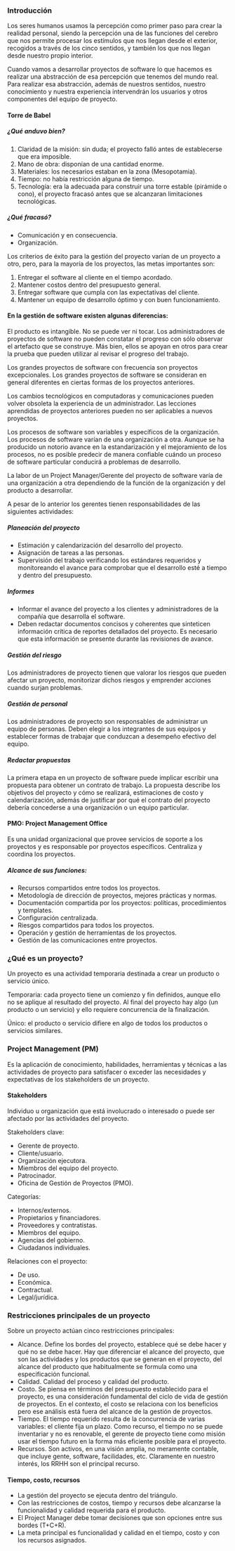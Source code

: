 ### Introducción

Los seres humanos usamos la percepción como primer paso para crear la realidad personal, siendo la percepción una de las funciones del cerebro que nos permite procesar los estímulos que nos llegan desde el exterior, recogidos a través de los cinco sentidos, y también los que nos llegan desde nuestro propio interior.

Cuando vamos a desarrollar proyectos de software lo que hacemos es realizar una abstracción de esa percepción que tenemos del mundo real. Para realizar esa abstracción, además de nuestros sentidos, nuestro conocimiento y nuestra experiencia intervendrán los usuarios y otros componentes del equipo de proyecto.

#### Torre de Babel
##### ¿Qué anduvo bien?
1. Claridad de la misión: sin duda; el proyecto falló antes de establecerse que era imposible.
2. Mano de obra: disponían de una cantidad enorme.
3. Materiales: los necesarios estaban en la zona (Mesopotamia).
4. Tiempo: no había restricción alguna de tiempo.
5. Tecnología: era la adecuada para construir una torre estable (pirámide o cono), el proyecto fracasó antes que se alcanzaran limitaciones tecnológicas.

##### ¿Qué fracasó?
- Comunicación y en consecuencia.
- Organización.

Los criterios de éxito para la gestión del proyecto varían de un proyecto a otro, pero, para la mayoría de los proyectos, las metas importantes son:

1. Entregar el software al cliente en el tiempo acordado.
2. Mantener costos dentro del presupuesto general.
3. Entregar software que cumpla con las expectativas del cliente.
4. Mantener un equipo de desarrollo óptimo y con buen funcionamiento.

#### En la gestión de software existen algunas diferencias:

El producto es intangible. No se puede ver ni tocar. Los administradores de proyectos de software no pueden constatar el progreso con sólo observar el artefacto que se construye. Más bien, ellos se apoyan en otros para crear la prueba que pueden utilizar al revisar el progreso del trabajo.

Los grandes proyectos de software con frecuencia son proyectos excepcionales. Los grandes proyectos de software se consideran en general diferentes en ciertas formas de los proyectos anteriores.

Los cambios tecnológicos en computadoras y comunicaciones pueden volver obsoleta la experiencia de un administrador. Las lecciones aprendidas de proyectos anteriores pueden no ser aplicables a nuevos proyectos.

Los procesos de software son variables y específicos de la organización. Los procesos de software varían de una organización a otra. Aunque se ha producido un notorio avance en la estandarización y el mejoramiento de los procesos, no es posible predecir de manera confiable cuándo un proceso de software particular conducirá a problemas de desarrollo.

La labor de un Project Manager/Gerente del proyecto de software varía de una organización a otra dependiendo de la función de la organización y del producto a desarrollar.

A pesar de lo anterior los gerentes tienen responsabilidades de las siguientes actividades:

##### Planeación del proyecto
- Estimación y calendarización del desarrollo del proyecto.
- Asignación de tareas a las personas.
- Supervisión del trabajo verificando los estándares requeridos y monitoreando el avance para comprobar que el desarrollo esté a tiempo y dentro del presupuesto.

##### Informes
- Informar el avance del proyecto a los clientes y administradores de la compañía que desarrolla el software.
- Deben redactar documentos concisos y coherentes que sinteticen información crítica de reportes detallados del proyecto. Es necesario que esta información se presente durante las revisiones de avance.

##### Gestión del riesgo
Los administradores de proyecto tienen que valorar los riesgos que pueden afectar un proyecto, monitorizar dichos riesgos y emprender acciones cuando surjan problemas.

##### Gestión de personal
Los administradores de proyecto son responsables de administrar un equipo de personas. Deben elegir a los integrantes de sus equipos y establecer formas de trabajar que conduzcan a desempeño efectivo del equipo.

##### Redactar propuestas
La primera etapa en un proyecto de software puede implicar escribir una propuesta para obtener un contrato de trabajo. La propuesta describe los objetivos del proyecto y cómo se realizará, estimaciones de costo y calendarización, además de justificar por qué el contrato del proyecto debería concederse a una organización o un equipo particular.

#### PMO: Project Management Office
Es una unidad organizacional que provee servicios de soporte a los proyectos y es responsable por proyectos específicos. Centraliza y coordina los proyectos.

##### Alcance de sus funciones:
- Recursos compartidos entre todos los proyectos.
- Metodología de dirección de proyectos, mejores prácticas y normas.
- Documentación compartida por los proyectos: políticas, procedimientos y templates.
- Configuración centralizada.
- Riesgos compartidos para todos los proyectos.
- Operación y gestión de herramientas de los proyectos.
- Gestión de las comunicaciones entre proyectos.

### ¿Qué es un proyecto?
Un proyecto es una actividad temporaria destinada a crear un producto o servicio único. 

Temporaria: cada proyecto tiene un comienzo y fin definidos, aunque ello no se aplique al resultado del proyecto. Al final del proyecto hay algo (un producto o un servicio) y ello requiere concurrencia de la finalización.

Único: el producto o servicio difiere en algo de todos los productos o servicios similares.

### Project Management (PM)
Es la aplicación de conocimiento, habilidades, herramientas y técnicas a las actividades de proyecto para satisfacer o exceder las necesidades y expectativas de los stakeholders de un proyecto.

#### Stakeholders
Individuo u organización que está involucrado o interesado o puede ser afectado por las actividades del proyecto.

Stakeholders clave:
- Gerente de proyecto.
- Cliente/usuario.
- Organización ejecutora.
- Miembros del equipo del proyecto.
- Patrocinador.
- Oficina de Gestión de Proyectos (PMO).

Categorías:
- Internos/externos.
- Propietarios y financiadores.
- Proveedores y contratistas.
- Miembros del equipo.
- Agencias del gobierno.
- Ciudadanos individuales.

Relaciones con el proyecto:
- De uso.
- Económica.
- Contractual.
- Legal/jurídica.

### Restricciones principales de un proyecto
Sobre un proyecto actúan cinco restricciones principales:

- Alcance. Define los bordes del proyecto, establece qué se debe hacer y qué no se debe hacer. Hay que diferenciar el alcance del proyecto, que son las actividades y los productos que se generan en el proyecto, del alcance del producto que habitualmente se formula como una especificación funcional.
- Calidad. Calidad del proceso y calidad del producto.
- Costo. Se piensa en términos del presupuesto establecido para el proyecto, es una consideración fundamental del ciclo de vida de gestión de proyectos. En el contexto, el costo se relaciona con los beneficios pero ese análisis está fuera del alcance de la gestión de proyectos.
- Tiempo. El tiempo requerido resulta de la concurrencia de varias variables: el cliente fija un plazo. Como recurso, el tiempo no se puede inventariar y no es renovable, el gerente de proyecto tiene como misión usar el tiempo futuro en la forma más eficiente posible para el proyecto.
- Recursos. Son activos, en una visión amplia, no meramente contable, que incluye gente, software, facilidades, etc. Claramente en nuestro interés, los RRHH son el principal recurso.

#### Tiempo, costo, recursos
- La gestión del proyecto se ejecuta dentro del triángulo.
- Con las restricciones de costos, tiempo y recursos debe alcanzarse la funcionalidad y calidad requerida para el producto.
- El Project Manager debe tomar decisiones que son opciones entre sus bordes (T+C+R).
- La meta principal es funcionalidad y calidad en el tiempo, costo y con los recursos asignados.
